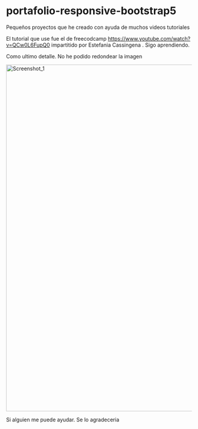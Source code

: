 # portafolio-responsive-bootstrap5
Pequeños proyectos que he creado con ayuda de muchos videos tutoriales

El tutorial que use fue  el de freecodcamp 
https://www.youtube.com/watch?v=QCw0L6FupQ0
impartitido por Estefania Cassingena . Sigo aprendiendo.


Como ultimo detalle. No he podido redondear la imagen 

<img width="940" alt="Screenshot_1" src="https://user-images.githubusercontent.com/41644842/233703638-e57cba7c-8ef4-477b-a897-beb7694c206c.png">

Si alguien me puede ayudar. Se lo agradeceria
